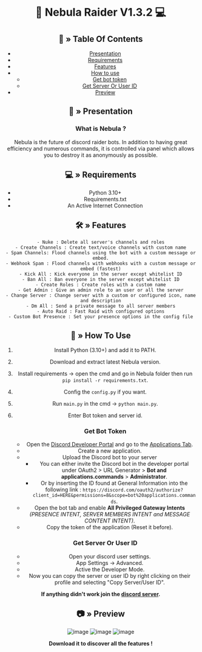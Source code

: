 <div align="center">

# 🤖 Nebula Raider V1.3.2 💻

## <a id="Tables-Of-Contents"></a>🔱 » Table Of Contents
- [Presentation](#🤖-»-Presentation)
- [Requirements](#💻-»-Requirements)
- [Features](#🛠-»-Features)
- [How to use ](#📜-»-How-To-Use)
  - [Get bot token](#get-bot-token)
  - [Get Server Or User ID](#get-server-or-user-id)
- [Preview](#📷-»-Preview)

## <a id="Presentation"></a>🤖 » Presentation
### What is Nebula ? 
Nebula is the future of discord raider bots. In addition to having great efficiency and numerous commands, it is controlled via panel which allows you to destroy it as anonymously as possible.

## <a id="Requirements"></a>💻 » Requirements
- Python 3.10+
- Requirements.txt
- An Active Internet Connection

## <a id="Features"></a>🛠 » Features
```
- Nuke : Delete all server's channels and roles
- Create Channels : Create text/voice channels with custom name
- Spam Channels: Flood channels using the bot with a custom message or embed.
- Webhook Spam : Flood channels with webhooks with a custom message or embed (fastest)
- Kick All : Kick everyone in the server except whitelist ID
- Ban All : Ban everyone in the server except whitelist ID
- Create Roles : Create roles with a custom name
- Get Admin : Give an admin role to an user or all the server
- Change Server : Change server with a custom or configured icon, name and description
- Dm All : Send a private message to all server members
- Auto Raid : Fast Raid with configured options
- Custom Bot Presence : Set your presence options in the config file
```

## <a id="How To Use"></a>📜 » How To Use
1. Install Python (3.10+) and add it to PATH.
2. Download and extract latest Nebula version.
3. Install requirements → open the cmd and go in Nebula folder then run `pip install -r requirements.txt`.
4. Config the `config.py` if you want.
5. Run `main.py` in the cmd → `python main.py`.
6. Enter Bot token and server id.
   ### Get Bot Token
   - Open the [Discord Developer Portal](https://discord.com/developers/) and go to the [Applications Tab](https://discord.com/developers/applications).
   - Create a new application.
   - Upload the Discord bot to your server
      - You can either invite the Discord bot in the developer portal under OAuth2 > URL Generator > **Bot and applications.commands** > **Administrator**.
      - Or by inserting the ID found at General Information into the following link : `https://discord.com/oauth2/authorize?client_id=HERE&permissions=8&scope=bot%20applications.commands`.
   - Open the bot tab and enable **All Privileged Gateway Intents** *(PRESENCE INTENT, SERVER MEMBERS INTENT and MESSAGE CONTENT INTENT)*.
   - Copy the token of the application (Reset it before).
     
   ### Get Server Or User ID
   - Open your discord user settings.
   - App Settings → Advanced.
   - Active the Developer Mode.
   - Now you can copy the server or user ID by right clicking on their profile and selecting "Copy Server/User ID".

**If anything didn't work join the [discord server](https://discord.gg/YFCANma2AJ).**

## <a id="Preview"></a>📷 » Preview 
![image](https://github.com/Nyxoy201/nebula/assets/137317152/7d148e3b-c1b0-43cc-aaf4-d6dce09d5151)
![image](https://github.com/Nyxoy201/nebula/assets/137317152/ee10810a-6cad-4a77-bead-8f352903b0f0)
![image](https://github.com/Nyxoy201/nebula/assets/137317152/2e71b366-c6be-4bba-b1ea-9af1a7c8a697)

**Download it to discover all the features !** 

